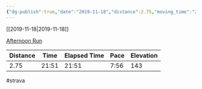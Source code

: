 ```yaml
---
{"dg-publish":true,"date":"2019-11-18","distance":2.75,"moving_time":"21:51","elapsed_time":"21:51","pace":"7:56","total_elevation_gain":143,"url":"https://www.strava.com/activities/2875066216","permalink":"/01-personal/strava/2019-11-18-afternoon-run/","dgPassFrontmatter":true}
---
```



[[2019-11-18\|2019-11-18]]

[Afternoon Run](https://www.strava.com/activities/2875066216)

| Distance | Time  | Elapsed Time | Pace | Elevation |
| -------- | ----- | ------------ | ---- | --------- |
| 2.75     | 21:51 | 21:51        | 7:56 | 143       |




#strava
